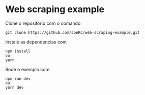 # Web scraping example

Clone o repositório com o comando 
```console
git clone https://github.com/JonRC/web-scraping-example.git
```

Instale as dependencias com
```console
npm install
ou
yarn
```

Rode o exemplo com
```console
npm run dev
ou
yarn dev
```
